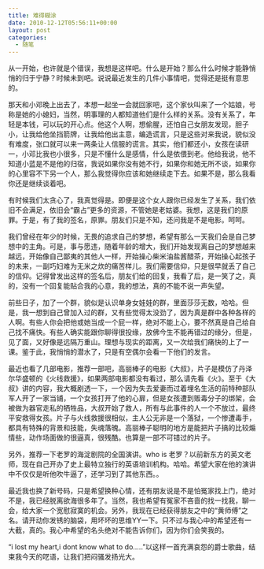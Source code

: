 ```yaml
---
title: 难得糊涂
date: 2010-12-12T05:56:11+00:00
layout: post
categories:
  - 随笔
---
```

从一开始，也许就是个错误，我想是这样吧。什么是开始？那么什么时候才能静悄悄的归于宁静？时候未到吧。说说最近发生的几件小事情吧，觉得还是挺有意思的。

那天和小邓晚上出去了，本想一起坐一会就回家吧，这个家伙叫来了一个姑娘，号称是她的小媳妇，当然，明事理的人都知道他们是什么样的关系。没有关系了，年轻是本钱，可以玩的开心点。他这个人啊，想偷腥，还怕自己女朋友发现，胆子小，让我给他坐挡箭牌，让我给他出主意，编造谎言，只是这些对来我说，貌似没有难度，张口就可以来一两条让人信服的谎言。其实，他们都还小，女孩在读研一，小邓比我也小很多，只是不懂什么是感情，什么是依偎到老。他给我说，他不知道小蓝是不是他的归宿，我说如果你没有她不行，如果你和她无所不谈，如果你的心里容不下另一个人，那么我觉得你应该和她继续走下去。如果不是，那么我看你还是继续谈着吧。

有时候我们太贪心了，我真觉得是。即便是这个女人跟你已经发生了关系，我们依旧不会满足，依旧会“霸占”更多的资源，不管她是老姑婆。我想，这是我们的原罪。于是，有了我的签名，原罪。朋友们只是不知，还问我是不是电影。呵呵。

我们曾经在年少的时候，无畏的追求自己的梦想，希望有那么一天我们会是自己梦想中的主角。可是，事与愿违，随着年龄的增大，我们开始发现离自己的梦想越来越远，开始像自己鄙夷的其他人一样，开始操心柴米油盐酱醋茶，开始操心起孩子的未来，一副巧妇难为无米之炊的痛苦样儿。我们需要信仰，只是很早就丢了自己的信仰。记得曾发出这样的签名后，朋友们给的回复，我看了后，是一笑了之，真的，没有一个回复能贴合我的心意，我的想法，真的不能不说一声失望。

前些日子，加了一个群，貌似是认识单身女娃娃的群，里面莎莎无数，哈哈。但是，我一想到自己曾加入过的群，又有些觉得太没劲了，因为真是群中各种各样的人啊。有些人你会把他或她当成一个屁一样，绝对不能上心，要不然真是自己给自己找不痛快。有些人确实能跟你聊得很投缘，放佛今生不能再错过的缘分，但是，见了面，又好像是远隔万重山。理想与现实的距离，又一次给我们痛快的上了一课。鉴于此，我悄悄的潜水了，只是有空偶尔会看一下他们的发言。
<!--more-->
最近也看了几部电影，推荐一部吧，高丽棒子的电影《大叔》，片子是模仿了丹泽尔华盛顿的《火线救援》，如果两部电影都没有看过，那么请先看《火》。至于《大叔》讲的内容，我大概剧透一下，一个因为失去爱妻而过着埋名生活的前特种部队军人开了一家当铺，一个女孩打开了他的心扉，但是女孩遭到贩毒分子的绑架，会被做为器官走私的牺牲品，大叔开始了救人，所有与此事件的人一个不放过，最终平安救得女孩。片子与火线救援很相似，主人公无非是一个落狱，一个惨遭毒手，都具有特殊的背景和技能，失魂落魄。高丽棒子聪明的地方是能把片子搞的比较煽情些，动作场面做的很逼真，很残酷。也算是一部不可错过的片子。

另外，推荐一下老罗的海淀剧院的全国演讲。who is 老罗？以前新东方的英文老师，现在自己开办了史上最特立独行的英语培训机构。哈哈。希望大家在他的演讲中不仅仅是听他吹牛逼了，还学习到了其他东西。。

最近我也换了新号码，只是希望换种心情，还有朋友说是不是怕冤家找上门，绝对不是，我已经脱离欲海很多年了。当然，我也希望有冤家不吝啬的找一找我，聊一会，给大家一个宽慰寂寞的机会。另外，我现在已经获得朋友之中的“黄师傅”之名。请开动你发锈的脑袋，用坏坏的思维YY一下。只不过与我心中的希望还有一大截，真的。我心中希望的名头绝对不能告诉你们，因为你们会笑我的。

“i lost my heart,i dont know what to do…..”以这样一首充满哀怨的爵士歌曲，结束我今天的呓语，让我们把闷骚发扬光大。